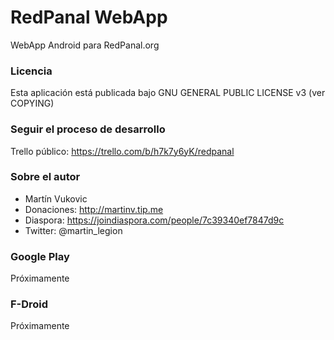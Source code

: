 # RedPanal WebApp

WebApp Android para RedPanal.org

### Licencia

Esta aplicación está publicada bajo GNU GENERAL PUBLIC LICENSE v3 (ver COPYING)

### Seguir el proceso de desarrollo

Trello público: https://trello.com/b/h7k7y6yK/redpanal

### Sobre el autor

- Martín Vukovic
- Donaciones: http://martinv.tip.me
- Diaspora: https://joindiaspora.com/people/7c39340ef7847d9c
- Twitter: @martin_legion

### Google Play

Próximamente

### F-Droid

Próximamente


